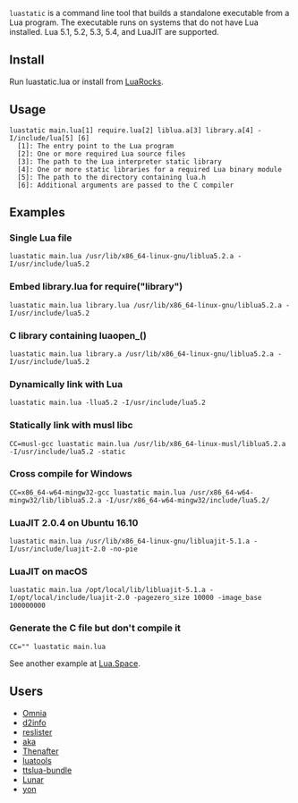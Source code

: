 `luastatic` is a command line tool that builds a standalone executable from a Lua 
program. The executable runs on systems that do not have Lua installed. Lua 5.1, 5.2, 
5.3, 5.4, and LuaJIT are supported.

## Install
Run luastatic.lua or install from [LuaRocks](http://luarocks.org/modules/ers35/luastatic).

## Usage
```
luastatic main.lua[1] require.lua[2] liblua.a[3] library.a[4] -I/include/lua[5] [6]
  [1]: The entry point to the Lua program
  [2]: One or more required Lua source files
  [3]: The path to the Lua interpreter static library
  [4]: One or more static libraries for a required Lua binary module
  [5]: The path to the directory containing lua.h
  [6]: Additional arguments are passed to the C compiler
```

## Examples

### Single Lua file
`luastatic main.lua /usr/lib/x86_64-linux-gnu/liblua5.2.a -I/usr/include/lua5.2`

### Embed library.lua for require("library")
`luastatic main.lua library.lua /usr/lib/x86_64-linux-gnu/liblua5.2.a -I/usr/include/lua5.2`

### C library containing luaopen_()
`luastatic main.lua library.a /usr/lib/x86_64-linux-gnu/liblua5.2.a -I/usr/include/lua5.2`

### Dynamically link with Lua
`luastatic main.lua -llua5.2 -I/usr/include/lua5.2`

### Statically link with musl libc
`CC=musl-gcc luastatic main.lua /usr/lib/x86_64-linux-musl/liblua5.2.a -I/usr/include/lua5.2 -static`

### Cross compile for Windows
`CC=x86_64-w64-mingw32-gcc luastatic main.lua /usr/x86_64-w64-mingw32/lib/liblua5.2.a -I/usr/x86_64-w64-mingw32/include/lua5.2/`

### LuaJIT 2.0.4 on Ubuntu 16.10
`luastatic main.lua /usr/lib/x86_64-linux-gnu/libluajit-5.1.a -I/usr/include/luajit-2.0 -no-pie`

### LuaJIT on macOS
`luastatic main.lua /opt/local/lib/libluajit-5.1.a -I/opt/local/include/luajit-2.0 -pagezero_size 10000 -image_base 100000000`

### Generate the C file but don't compile it
`CC="" luastatic main.lua`

See another example at [Lua.Space](http://lua.space/tools/build-a-standalone-executable).

## Users
- [Omnia](https://github.com/tongson/omnia)
- [d2info](https://github.com/squeek502/d2info)
- [reslister](https://github.com/Metastruct/reslister)
- [aka](https://github.com/bonidjukic/aka)
- [Thenafter](https://github.com/Jictyvoo/Thenafter)
- [luatools](https://github.com/ennorehling/luatools)
- [ttslua-bundle](https://github.com/tjakubo2/ttslua-bundle)
- [Lunar](https://github.com/lunarlang/lunar)
- [yon](https://github.com/polm/yon)
